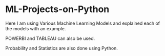 # ML-Projects-on-Python

Here I am using Various Machine Learning Models and explained each of the models with an example.

POWERBI and TABLEAU can also be used.

Probability and Statistics are also done using Python.
